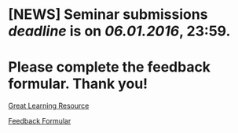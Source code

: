 # [NEWS] Seminar submissions *deadline* is on *06.01.2016*, 23:59.

# Please complete the feedback formular. Thank you!

[Great Learning
Resource](http://algoviz.org/OpenDSA/Books/CS3114/html/#)

[Feedback Formular](http://goo.gl/forms/V6DnHxFOZa)

